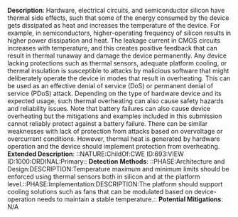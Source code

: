 **Description**: Hardware, electrical circuits, and semiconductor silicon have thermal side effects, such that some of the energy consumed by the device gets dissipated as heat and increases the temperature of the device. For example, in semiconductors, higher-operating frequency of silicon results in higher power dissipation and heat. The leakage current in CMOS circuits increases with temperature, and this creates positive feedback that can result in thermal runaway and damage the device permanently. Any device lacking protections such as thermal sensors, adequate platform cooling, or thermal insulation is susceptible to attacks by malicious software that might deliberately operate the device in modes that result in overheating. This can be used as an effective denial of service (DoS) or permanent denial of service (PDoS) attack. Depending on the type of hardware device and its expected usage, such thermal overheating can also cause safety hazards and reliability issues. Note that battery failures can also cause device overheating but the mitigations and examples included in this submission cannot reliably protect against a battery failure. There can be similar weaknesses with lack of protection from attacks based on overvoltage or overcurrent conditions. However, thermal heat is generated by hardware operation and the device should implement protection from overheating.
**Extended Description**: ::NATURE:ChildOf:CWE ID:693:VIEW ID:1000:ORDINAL:Primary::
**Detection Methods**: ::PHASE:Architecture and Design:DESCRIPTION:Temperature maximum and minimum limits should be enforced using thermal sensors both in silicon and at the platform level.::PHASE:Implementation:DESCRIPTION:The platform should support cooling solutions such as fans that can be modulated based on device-operation needs to maintain a stable temperature.::
**Potential Mitigations**: N/A